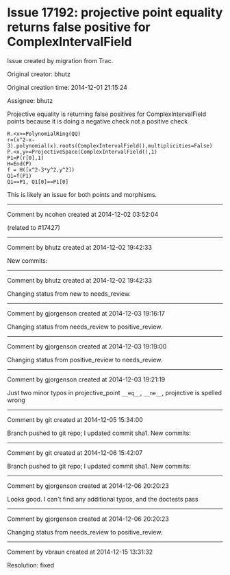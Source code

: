 # Issue 17192: projective point equality returns false positive for ComplexIntervalField

Issue created by migration from Trac.

Original creator: bhutz

Original creation time: 2014-12-01 21:15:24

Assignee: bhutz

Projective equality is returning false positives for ComplexIntervalField points because it is doing a negative check not a positive check


```
R.<x>=PolynomialRing(QQ)
r=(x^2-x-3).polynomial(x).roots(ComplexIntervalField(),multiplicities=False)
P.<x,y>=ProjectiveSpace(ComplexIntervalField(),1)
P1=P(r[0],1)
H=End(P)
f = H([x^2-3*y^2,y^2])
Q1=f(P1)
Q1==P1, Q1[0]==P1[0]
```


This is likely an issue for both points and morphisms.


---

Comment by ncohen created at 2014-12-02 03:52:04

(related to #17427)


---

Comment by bhutz created at 2014-12-02 19:42:33

New commits:


---

Comment by bhutz created at 2014-12-02 19:42:33

Changing status from new to needs_review.


---

Comment by gjorgenson created at 2014-12-03 19:16:17

Changing status from needs_review to positive_review.


---

Comment by gjorgenson created at 2014-12-03 19:19:00

Changing status from positive_review to needs_review.


---

Comment by gjorgenson created at 2014-12-03 19:21:19

Just two minor typos in projective_point `__eq__`, `__ne__`, projective is spelled wrong


---

Comment by git created at 2014-12-05 15:34:00

Branch pushed to git repo; I updated commit sha1. New commits:


---

Comment by git created at 2014-12-06 15:42:07

Branch pushed to git repo; I updated commit sha1. New commits:


---

Comment by gjorgenson created at 2014-12-06 20:20:23

Looks good. I can't find any additional typos, and the doctests pass


---

Comment by gjorgenson created at 2014-12-06 20:20:23

Changing status from needs_review to positive_review.


---

Comment by vbraun created at 2014-12-15 13:31:32

Resolution: fixed
